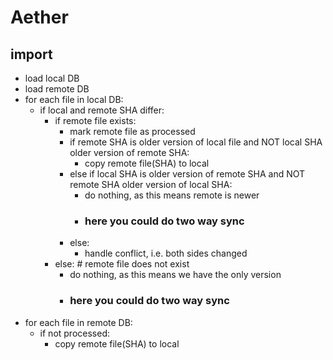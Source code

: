 # Aether

## import

- load local DB
- load remote DB
- for each file in local DB:
  - if local and remote SHA differ:
    - if remote file exists:
      - mark remote file as processed
      - if remote SHA is older version of local file and NOT local SHA older
        version of remote SHA:
        - copy remote file(SHA) to local
      - else if local SHA is older version of remote SHA and NOT remote SHA older
        version of local SHA:
        - do nothing, as this means remote is newer
        - ### here you could do two way sync
      - else:
        - handle conflict, i.e. both sides changed
    - else: # remote file does not exist
      - do nothing, as this means we have the only version
      - ### here you could do two way sync
- for each file in remote DB:
  - if not processed:
    - copy remote file(SHA) to local
